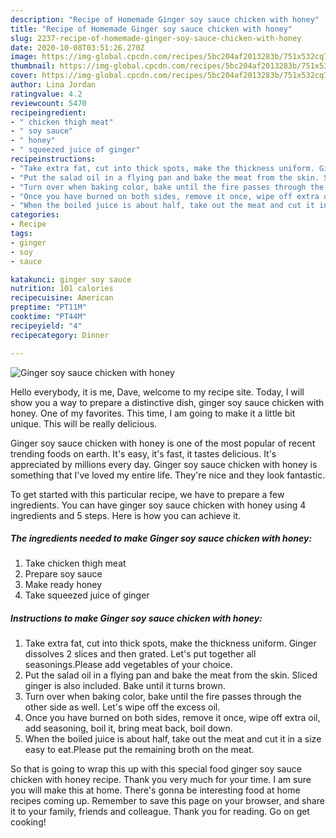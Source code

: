 ```yaml
---
description: "Recipe of Homemade Ginger soy sauce chicken with honey"
title: "Recipe of Homemade Ginger soy sauce chicken with honey"
slug: 2237-recipe-of-homemade-ginger-soy-sauce-chicken-with-honey
date: 2020-10-08T03:51:26.270Z
image: https://img-global.cpcdn.com/recipes/5bc204af2013283b/751x532cq70/ginger-soy-sauce-chicken-with-honey-recipe-main-photo.jpg
thumbnail: https://img-global.cpcdn.com/recipes/5bc204af2013283b/751x532cq70/ginger-soy-sauce-chicken-with-honey-recipe-main-photo.jpg
cover: https://img-global.cpcdn.com/recipes/5bc204af2013283b/751x532cq70/ginger-soy-sauce-chicken-with-honey-recipe-main-photo.jpg
author: Lina Jordan
ratingvalue: 4.2
reviewcount: 5470
recipeingredient:
- " chicken thigh meat"
- " soy sauce"
- " honey"
- " squeezed juice of ginger"
recipeinstructions:
- "Take extra fat, cut into thick spots, make the thickness uniform. Ginger dissolves 2 slices and then grated. Let&#39;s put together all seasonings.Please add vegetables of your choice."
- "Put the salad oil in a flying pan and bake the meat from the skin. Sliced ginger is also included. Bake until it turns brown."
- "Turn over when baking color, bake until the fire passes through the other side as well. Let&#39;s wipe off the excess oil."
- "Once you have burned on both sides, remove it once, wipe off extra oil, add seasoning, boil it, bring meat back, boil down."
- "When the boiled juice is about half, take out the meat and cut it in a size easy to eat.Please put the remaining broth on the meat."
categories:
- Recipe
tags:
- ginger
- soy
- sauce

katakunci: ginger soy sauce 
nutrition: 101 calories
recipecuisine: American
preptime: "PT11M"
cooktime: "PT44M"
recipeyield: "4"
recipecategory: Dinner

---
```



![Ginger soy sauce chicken with honey](https://img-global.cpcdn.com/recipes/5bc204af2013283b/751x532cq70/ginger-soy-sauce-chicken-with-honey-recipe-main-photo.jpg)

Hello everybody, it is me, Dave, welcome to my recipe site. Today, I will show you a way to prepare a distinctive dish, ginger soy sauce chicken with honey. One of my favorites. This time, I am going to make it a little bit unique. This will be really delicious.

Ginger soy sauce chicken with honey is one of the most popular of recent trending foods on earth. It's easy, it's fast, it tastes delicious. It's appreciated by millions every day. Ginger soy sauce chicken with honey is something that I've loved my entire life. They're nice and they look fantastic.




To get started with this particular recipe, we have to prepare a few ingredients. You can have ginger soy sauce chicken with honey using 4 ingredients and 5 steps. Here is how you can achieve it.

<!--inarticleads1-->

##### The ingredients needed to make Ginger soy sauce chicken with honey:

1. Take  chicken thigh meat
1. Prepare  soy sauce
1. Make ready  honey
1. Take  squeezed juice of ginger




<!--inarticleads2-->

##### Instructions to make Ginger soy sauce chicken with honey:

1. Take extra fat, cut into thick spots, make the thickness uniform. Ginger dissolves 2 slices and then grated. Let&#39;s put together all seasonings.Please add vegetables of your choice.
1. Put the salad oil in a flying pan and bake the meat from the skin. Sliced ginger is also included. Bake until it turns brown.
1. Turn over when baking color, bake until the fire passes through the other side as well. Let&#39;s wipe off the excess oil.
1. Once you have burned on both sides, remove it once, wipe off extra oil, add seasoning, boil it, bring meat back, boil down.
1. When the boiled juice is about half, take out the meat and cut it in a size easy to eat.Please put the remaining broth on the meat.




So that is going to wrap this up with this special food ginger soy sauce chicken with honey recipe. Thank you very much for your time. I am sure you will make this at home. There's gonna be interesting food at home recipes coming up. Remember to save this page on your browser, and share it to your family, friends and colleague. Thank you for reading. Go on get cooking!
